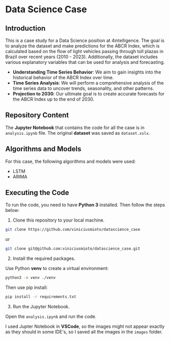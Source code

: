 # Data Science Case

## Introduction

This is a case study for a Data Science position at 4intelligence. The goal is to analyze the dataset and make predictions for the ABCR Index, which is calculated based on the flow of light vehicles passing through toll plazas in Brazil over recent years (2010 - 2023). Additionally, the dataset includes various explanatory variables that can be used for analysis and forecasting.


* **Understanding Time Series Behavior**: We aim to gain insights into the historical behavior of the ABCR Index over time.
* **Time Series Analysis**: We will perform a comprehensive analysis of the time series data to uncover trends, seasonality, and other patterns.
* **Projection to 2030**: Our ultimate goal is to create accurate forecasts for the ABCR Index up to the end of 2030.

## Repository Content

The **Jupyter Notebook** that contains the code for all the case is in `analysis.ipynb` file. The original **dataset** was saved as `dataset.xslx`.

## Algorithms and Models

For this case, the following algorithms and models were used:
* LSTM
* ARIMA

## Executing the Code

To run the code, you need to have **Python 3** installed. Then follow the steps below:

1. Clone this repository to your local machine.
```bash
git clone https://github.com/viniciusmioto/datascience_case
```

or

```bash 
git clone git@github.com:viniciusmioto/datascience_case.git
```

2. Install the required packages.

Use Python **venv** to create a virtual environment:

```bash
python3 -m venv ./venv
```

Then use pip install:

```bash
pip install -r requirements.txt
```

3. Run the Jupyter Notebook.

Open the `analysis.ipynb` and run the code.

I used Jupter Notebook in **VSCode**, so the images might not appear exactly as they should in some IDE's, so I saved all the images in the `images` folder.